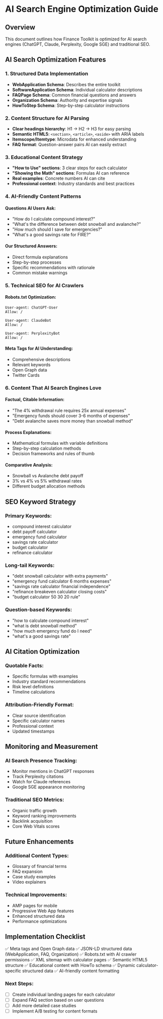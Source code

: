 # AI Search Engine Optimization Guide

## Overview
This document outlines how Finance Toolkit is optimized for AI search engines (ChatGPT, Claude, Perplexity, Google SGE) and traditional SEO.

## AI Search Optimization Features

### 1. Structured Data Implementation
- **WebApplication Schema**: Describes the entire toolkit
- **SoftwareApplication Schema**: Individual calculator descriptions  
- **FAQPage Schema**: Common financial questions and answers
- **Organization Schema**: Authority and expertise signals
- **HowToStep Schema**: Step-by-step calculator instructions

### 2. Content Structure for AI Parsing
- **Clear headings hierarchy**: H1 → H2 → H3 for easy parsing
- **Semantic HTML5**: `<section>`, `<article>`, `<aside>` with ARIA labels
- **Itemscope/Itemtype**: Microdata for enhanced understanding
- **FAQ format**: Question-answer pairs AI can easily extract

### 3. Educational Content Strategy
- **"How to Use" sections**: 3 clear steps for each calculator
- **"Showing the Math" sections**: Formulas AI can reference
- **Real examples**: Concrete numbers AI can cite
- **Professional context**: Industry standards and best practices

### 4. AI-Friendly Content Patterns

#### Questions AI Users Ask:
- "How do I calculate compound interest?"
- "What's the difference between debt snowball and avalanche?"
- "How much should I save for emergencies?"
- "What's a good savings rate for FIRE?"

#### Our Structured Answers:
- Direct formula explanations
- Step-by-step processes  
- Specific recommendations with rationale
- Common mistake warnings

### 5. Technical SEO for AI Crawlers

#### Robots.txt Optimization:
```
User-agent: ChatGPT-User
Allow: /

User-agent: ClaudeBot  
Allow: /

User-agent: PerplexityBot
Allow: /
```

#### Meta Tags for AI Understanding:
- Comprehensive descriptions
- Relevant keywords
- Open Graph data
- Twitter Cards

### 6. Content That AI Search Engines Love

#### Factual, Citable Information:
- "The 4% withdrawal rule requires 25x annual expenses"
- "Emergency funds should cover 3-6 months of expenses"
- "Debt avalanche saves more money than snowball method"

#### Process Explanations:
- Mathematical formulas with variable definitions
- Step-by-step calculation methods
- Decision frameworks and rules of thumb

#### Comparative Analysis:
- Snowball vs Avalanche debt payoff
- 3% vs 4% vs 5% withdrawal rates
- Different budget allocation methods

## SEO Keyword Strategy

### Primary Keywords:
- compound interest calculator
- debt payoff calculator  
- emergency fund calculator
- savings rate calculator
- budget calculator
- refinance calculator

### Long-tail Keywords:
- "debt snowball calculator with extra payments"
- "emergency fund calculator 6 months expenses"
- "savings rate calculator financial independence"
- "refinance breakeven calculator closing costs"
- "budget calculator 50 30 20 rule"

### Question-based Keywords:
- "how to calculate compound interest"
- "what is debt snowball method"
- "how much emergency fund do I need"
- "what's a good savings rate"

## AI Citation Optimization

### Quotable Facts:
- Specific formulas with examples
- Industry standard recommendations
- Risk level definitions
- Timeline calculations

### Attribution-Friendly Format:
- Clear source identification
- Specific calculator names
- Professional context
- Updated timestamps

## Monitoring and Measurement

### AI Search Presence Tracking:
- Monitor mentions in ChatGPT responses
- Track Perplexity citations
- Watch for Claude references
- Google SGE appearance monitoring

### Traditional SEO Metrics:
- Organic traffic growth
- Keyword ranking improvements
- Backlink acquisition
- Core Web Vitals scores

## Future Enhancements

### Additional Content Types:
- Glossary of financial terms
- FAQ expansion
- Case study examples
- Video explainers

### Technical Improvements:
- AMP pages for mobile
- Progressive Web App features
- Enhanced structured data
- Performance optimizations

## Implementation Checklist

✅ Meta tags and Open Graph data
✅ JSON-LD structured data (WebApplication, FAQ, Organization)
✅ Robots.txt with AI crawler permissions
✅ XML sitemap with calculator pages
✅ Semantic HTML5 structure
✅ Educational content with HowTo schema
✅ Dynamic calculator-specific structured data
✅ AI-friendly content formatting

### Next Steps:
- [ ] Create individual landing pages for each calculator
- [ ] Expand FAQ section based on user questions
- [ ] Add more detailed case studies
- [ ] Implement A/B testing for content formats
